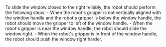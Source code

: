 To slide the window closed to the right reliably, the robot should perform the following steps:
    - When the robot's gripper is not vertically aligned with the window handle and the robot's gripper is below the window handle, the robot should move the gripper to left of the window handle.
    - When the robot's gripper is near the window handle, the robot should slide the window right.
    - When the robot's gripper is in front of the window handle, the robot should push the window right harder.